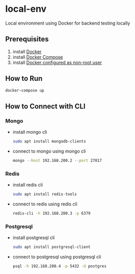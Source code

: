 # local-env
Local environment using Docker for backend testing locally

## Prerequisites
1. install [Docker](https://docs.docker.com/get-docker/)
2. install [Docker Compose](https://docs.docker.com/compose/install/)
3. install [Docker configured as non-root user](https://docs.docker.com/engine/install/linux-postinstall/#manage-docker-as-a-non-root-user)

## How to Run
```sh
docker-compose up
```

## How to Connect with CLI
### Mongo
- install mongo cli
  ```sh
  sudo apt install mongodb-clients
  ```
- connect to mongo using mongo cli
  ```sh
  mongo --host 192.168.200.2 --port 27017
  ```

### Redis
- install redis cli
  ```sh
  sudo apt install redis-tools
  ```
- connect to redis using redis cli
  ```sh
  redis-cli -h 192.168.200.3 -p 6379
  ```

### Postgresql
- install postgresql cli
  ```sh
  sudo apt install postgresql-client
  ```
- connect to postgresql using postgresql cli
  ```sh
  psql -h 192.168.200.4 -p 5432 -U postgres
  ```